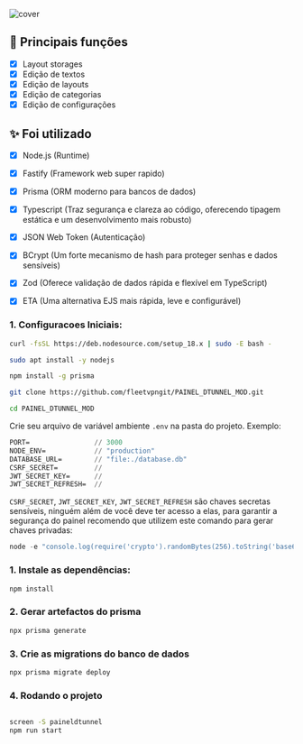 
![cover](https://i.ibb.co/0yPYBjy/preview.png)

## :rocket: Principais funções

- [x] Layout storages
- [x] Edição de textos
- [x] Edição de layouts
- [x] Edição de categorias
- [x] Edição de configurações

## ✨ Foi utilizado

- [x] Node.js (Runtime)
- [x] Fastify (Framework web super rapido)
- [x] Prisma (ORM moderno para bancos de dados)
- [x] Typescript (Traz segurança e clareza ao código, oferecendo tipagem estática e um desenvolvimento mais robusto)
- [x] JSON Web Token (Autenticação)
- [x] BCrypt (Um forte mecanismo de hash para proteger senhas e dados sensíveis)
- [x] Zod (Oferece validação de dados rápida e flexível em TypeScript)
- [x] ETA (Uma alternativa EJS mais rápida, leve e configurável)


### 1. Configuracoes Iniciais:

```bash
curl -fsSL https://deb.nodesource.com/setup_18.x | sudo -E bash -
```

```bash
sudo apt install -y nodejs
```

```bash
npm install -g prisma
```

```bash
git clone https://github.com/fleetvpngit/PAINEL_DTUNNEL_MOD.git
```

```bash
cd PAINEL_DTUNNEL_MOD
```

Crie seu arquivo de variável ambiente `.env` na pasta do projeto.
Exemplo:

```cl
PORT=                // 3000
NODE_ENV=            // "production"
DATABASE_URL=        // "file:./database.db"
CSRF_SECRET=         //
JWT_SECRET_KEY=      //
JWT_SECRET_REFRESH=  //
```

`CSRF_SECRET`, `JWT_SECRET_KEY`, `JWT_SECRET_REFRESH` são chaves secretas sensíveis, ninguém além de você deve ter acesso a elas, para garantir a segurança do painel recomendo que utilizem este comando para gerar chaves privadas:

```js
node -e "console.log(require('crypto').randomBytes(256).toString('base64'));"
```

### 1. Instale as dependências:

```bash
npm install
```

### 2. Gerar artefactos do prisma

```bash
npx prisma generate
```

### 3. Crie as migrations do banco de dados

```bash
npx prisma migrate deploy
```

### 4. Rodando o projeto

```bash

screen -S paineldtunnel
npm run start
```

<br />
